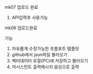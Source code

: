 mk07 업로드 완료
1. API입력후 사용가능

mk06 업로드완료

기능
1. 자유롭게 수정가능한 프롬포트 템플릿
2. github에서 json파일 불러오기
3. 벡터데이터 로컬(PC)에 저장하고 불러오기
4. 어시스턴트 출력메시지 음성으로 출력
